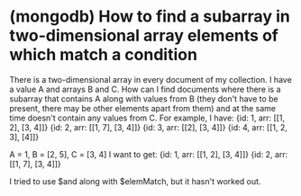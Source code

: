 
# (mongodb) How to find a subarray in two-dimensional array elements of which match a condition

There is a two-dimensional array in every document of my collection. I have a value A and arrays B and C. How can I find documents where there is a subarray that contains A along with values from B (they don't have to be present, there may be other elements apart from them) and at the same time doesn't contain any values from C.
For example, I have:
{id: 1, arr: [[1, 2], [3, 4]]}
{id: 2, arr: [[1, 7], [3, 4]]}
{id: 3, arr: [[2], [3, 4]]}
{id: 4, arr: [[1, 2, 3], [4]]}

A = 1, B = [2, 5], C = [3, 4]
I want to get:
{id: 1, arr: [[1, 2], [3, 4]]}
{id: 2, arr: [[1, 7], [3, 4]]}

I tried to use $and along with $elemMatch, but it hasn't worked out.

        